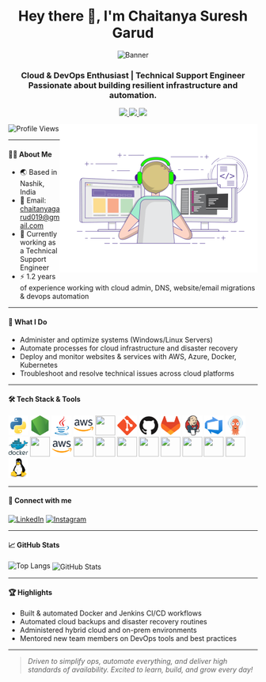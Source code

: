 <h1 align="center">Hey there 👋, I'm Chaitanya Suresh Garud</h1>

<div align="center">
  <img src="https://github.com/jaiswaladi246/jaiswaladi246/blob/main/Banner.png.." alt="Banner">
</div>

<h3 align="center">
  Cloud & DevOps Enthusiast | Technical Support Engineer<br>
  Passionate about building resilient infrastructure and automation.
</h3>

<p align="center">
  <a href="https://github.com/Chaitanya-Garud">
    <img src="https://img.shields.io/github/followers/Chaitanya-Garud?label=Follow&style=social" />
  </a>
  <a href="https://linkedin.com/in/chaitanya-garud019">
    <img src="https://img.shields.io/badge/LinkedIn-Chaitanya%20Garud-blue?logo=linkedin&style=flat-square" />
  </a>
  <a href="https://instagram.com/chaitanyagarud_">
    <img src="https://img.shields.io/badge/Instagram-Chaitanya_Garud_-E1306C?logo=instagram&style=flat-square" />
  </a>
</p>

<img align="right" alt="Coding" width="400" src="https://raw.githubusercontent.com/devSouvik/devSouvik/master/gif3.gif">

<p align="left">
  <img src="https://komarev.com/ghpvc/?username=Chaitanya-Garud&label=Profile%20views&color=0e75b6&style=flat" alt="Profile Views" />
</p>

---

#### 👨‍💼 About Me

- 🌏 Based in Nashik, India
- 📧 Email: chaitanyagarud019@gmail.com
- 💼 Currently working as a Technical Support Engineer
- ⚡ 1.2 years of experience working with cloud admin, DNS, website/email migrations & devops automation

---

#### 🙌 What I Do

- Administer and optimize systems (Windows/Linux Servers)
- Automate processes for cloud infrastructure and disaster recovery
- Deploy and monitor websites & services with AWS, Azure, Docker, Kubernetes
- Troubleshoot and resolve technical issues across cloud platforms

---

#### 🛠️ Tech Stack & Tools

<p align="left">
  <!-- Programming Languages -->
  <img src="https://raw.githubusercontent.com/devicons/devicon/master/icons/python/python-original.svg" width="40" height="40"/>
  <img src="https://raw.githubusercontent.com/devicons/devicon/master/icons/nodejs/nodejs-original.svg" width="40" height="40"/>
  <img src="https://raw.githubusercontent.com/devicons/devicon/master/icons/java/java-original.svg" width="40" height="40"/>
  
  <!-- Cloud Platforms -->
  <img src="https://raw.githubusercontent.com/devicons/devicon/master/icons/amazonwebservices/amazonwebservices-original-wordmark.svg" width="40" height="40"/>
  <img src="https://www.vectorlogo.zone/logos/microsoft_azure/microsoft_azure-icon.svg" width="40" height="40"/>
  
  <!-- Version Control -->
  <img src="https://raw.githubusercontent.com/devicons/devicon/master/icons/git/git-original.svg" width="40" height="40"/>
  <img src="https://raw.githubusercontent.com/devicons/devicon/master/icons/github/github-original.svg" width="40" height="40"/>
  <img src="https://raw.githubusercontent.com/devicons/devicon/master/icons/gitlab/gitlab-original.svg" width="40" height="40"/>
  
  <!-- CI/CD Tools -->
  <img src="https://raw.githubusercontent.com/devicons/devicon/master/icons/jenkins/jenkins-original.svg" width="40" height="40"/>
  <img src="https://raw.githubusercontent.com/devicons/devicon/master/icons/azuredevops/azuredevops-original.svg" width="40" height="40"/>
  <img src="https://raw.githubusercontent.com/devicons/devicon/master/icons/argocd/argocd-original.svg" width="40" height="40"/>
  
  <!-- Containerization & Orchestration -->
  <img src="https://raw.githubusercontent.com/devicons/devicon/master/icons/docker/docker-original-wordmark.svg" width="40" height="40"/>
  <img src="https://www.vectorlogo.zone/logos/kubernetes/kubernetes-icon.svg" width="40" height="40"/>
  <img src="https://github.com/devicons/devicon/blob/master/icons/amazonwebservices/amazonwebservices-original-wordmark.svg" width="40" height="40"/>
  
  <!-- Infrastructure as Code -->
  <img src="https://www.vectorlogo.zone/logos/terraformio/terraformio-icon.svg" width="40" height="40"/>
  <img src="https://www.vectorlogo.zone/logos/ansible/ansible-icon.svg" width="40" height="40"/>
  
  <!-- Security & Code Quality -->
  <img src="https://www.sonarqube.org/assets/logo-31ad3115b1b4b120f3d1efd63e6b13ac9f1c89437f0cf6881cc4d8b5603a52b4.svg" width="40" height="40"/>
  <img src="https://avatars.githubusercontent.com/u/19890565?s=200&v=4" width="40" height="40"/>
  <img src="https://owasp.org/assets/images/logo.png" width="40" height="40"/>
  
  <!-- Monitoring -->
  <img src="https://www.vectorlogo.zone/logos/prometheusio/prometheusio-icon.svg" width="40" height="40"/>
  <img src="https://www.vectorlogo.zone/logos/grafana/grafana-icon.svg" width="40" height="40"/>
  
  <!-- Build Tools -->
  <img src="https://www.vectorlogo.zone/logos/apache_maven/apache_maven-icon.svg" width="40" height="40"/>
  
  <!-- Operating System -->
  <img src="https://raw.githubusercontent.com/devicons/devicon/master/icons/linux/linux-original.svg" width="40" height="40"/>
</p>


---

#### 🔗 Connect with me

<p align="left">
  <a href="https://linkedin.com/in/chaitanya-garud019" target="blank"><img align="center" src="https://raw.githubusercontent.com/rahuldkjain/github-profile-readme-generator/master/src/images/icons/Social/linked-in-alt.svg" alt="LinkedIn" height="30" width="40" /></a>
  <a href="https://instagram.com/chaitanyagarud_" target="blank"><img align="center" src="https://raw.githubusercontent.com/rahuldkjain/github-profile-readme-generator/master/src/images/icons/Social/instagram.svg" alt="Instagram" height="30" width="40" /></a>
</p>

---

#### 📈 GitHub Stats

<p>
  <img align="left" src="https://github-readme-stats.vercel.app/api/top-langs?username=Chaitanya-Garud&show_icons=true&locale=en&layout=compact&theme=vue&hide_border=true" alt="Top Langs" />
</p>

<p>&nbsp;<img align="center" src="https://github-readme-stats.vercel.app/api?username=Chaitanya-Garud&show_icons=true&locale=en&theme=vue&hide_border=true" alt="GitHub Stats" /></p>

---

#### 🏆 Highlights

- Built & automated Docker and Jenkins CI/CD workflows
- Automated cloud backups and disaster recovery routines
- Administered hybrid cloud and on-prem environments
- Mentored new team members on DevOps tools and best practices

---

> *Driven to simplify ops, automate everything, and deliver high standards of availability. Excited to learn, build, and grow every day!*

